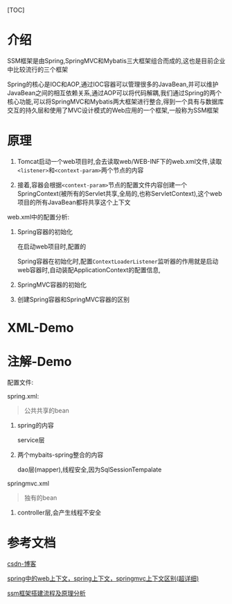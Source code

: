 [TOC]

# 介绍

SSM框架是由Spring,SpringMVC和Mybatis三大框架组合而成的,这也是目前企业中比较流行的三个框架

Spring的核心是IOC和AOP,通过IOC容器可以管理很多的JavaBean,并可以维护JavaBean之间的相互依赖关系,通过AOP可以将代码解耦,我们通过Spring的两个核心功能,可以将SpringMVC和Mybatis两大框架进行整合,得到一个具有与数据库交互的持久层和使用了MVC设计模式的Web应用的一个框架,一般称为SSM框架

# 原理

1. Tomcat启动一个web项目时,会去读取web/WEB-INF下的web.xml文件,读取`<listener>`和`<context-param>`两个节点的内容

2. 接着,容器会根据`<context-param>`节点的配置文件内容创建一个SpringContext(被所有的Servlet共享,全局的,也称ServletContext),这个web项目的所有JavaBean都将共享这个上下文

   > 





web.xml中的配置分析:

1. Spring容器的初始化

   在启动web项目时,配置的

   Spring容器在初始化时,配置`ContextLoaderListener`监听器的作用就是启动web容器时,自动装配ApplicationContext的配置信息, 

2. SpringMVC容器的初始化

3. 创建Spring容器和SpringMVC容器的区别







# XML-Demo

# 注解-Demo



配置文件:

spring.xml:

> 公共共享的bean

1. spring的内容

   service层

2. 两个mybaits-spring整合的内容

   dao层(mapper),线程安全,因为SqlSessionTempalate

springmvc.xml

> 独有的bean

1. controller层,会产生线程不安全

# 参考文档

[csdn-博客](https://blog.csdn.net/a4019069/article/details/79507718)

[spring中的web上下文，spring上下文，springmvc上下文区别(超详细)](https://blog.csdn.net/crazylzxlzx/article/details/53648625) 

[ssm框架搭建流程及原理分析](https://www.cnblogs.com/MrRightZhao/p/7851565.html)